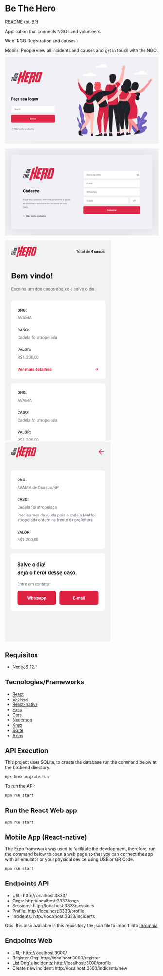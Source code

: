 # Be The Hero
[README (pt-BR)](README.md)

Application that connects NGOs and volunteers.

Web: NGO Registration and causes.

Mobile: People view all incidents and causes and get in touch with the NGO.


![Homepage web](.github/login.png)

![Create Point](.github/ong_register.png)

![Homepage app](.github/mobile-homepage.png)
![Homepage app](.github/mobile-bethehero.png)


## Requisitos

- [NodeJS 12.*](https://nodejs.org/en/download/)

## Tecnologias/Frameworks

- [React](https://github.com/facebook/react)
- [Express](https://expressjs.com/)
- [React-native](https://reactnative.dev/)
- [Expo](https://expo.io/)
- [Cors](https://github.com/expressjs/cors/)
- [Nodemon](https://nodemon.io/)
- [Knex](http://knexjs.org/)
- [Sqlite](https://www.sqlite.org/index.html)
- [Axios](https://github.com/axios/axios)
<!-- ## Padrões de projeto

- *Clean Architecture* -->

## API Execution

This project uses SQLite, to create the database run the command below at the backend directory.
```
npx knex migrate:run
```
To run the API:

```shell script
npm run start
```
## Run the React Web app

```
npm run start
```
## Mobile App (React-native)
The Expo framework was used to facilitate the development,
therefore, run the command below to open a web page so that you can connect the app with an emulator or your physical device using USB or QR Code.
```
npm run start
```
## Endpoints API

- URL: http://localhost:3333/
- Ongs: http://localhost:3333/ongs
- Sessions: http://localhost:3333/sessions
- Profile: http://localhost:3333/profile
- Incidents: http://localhost:3333/incidents

Obs: It is also available in this repository the json file to import into [Insomnia](https://insomnia.rest/download/)


## Endpoints Web

- URL: http://localhost:3000/
- Register Ong: http://localhost:3000/register
- List Ong's incidents: http://localhost:3000/profile
- Create new incident: http://localhost:3000/indicents/new